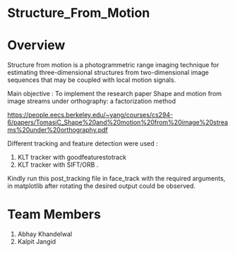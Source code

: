 # Structure_From_Motion

# Overview

Structure from motion is a photogrammetric range imaging technique for estimating three-dimensional structures from two-dimensional image sequences that may be coupled with local motion signals.

Main objective : To implement the research paper Shape and motion from image streams under orthography: a factorization method

https://people.eecs.berkeley.edu/~yang/courses/cs294-6/papers/TomasiC_Shape%20and%20motion%20from%20image%20streams%20under%20orthography.pdf

Different tracking and feature detection were used :
1. KLT tracker with goodfeaturestotrack
2. KLT tracker with SIFT/ORB .

Kindly run this post_tracking file in face_track with the required arguments, in matplotlib after rotating the desired output could be observed.

# Team Members
1. Abhay Khandelwal
2. Kalpit Jangid

